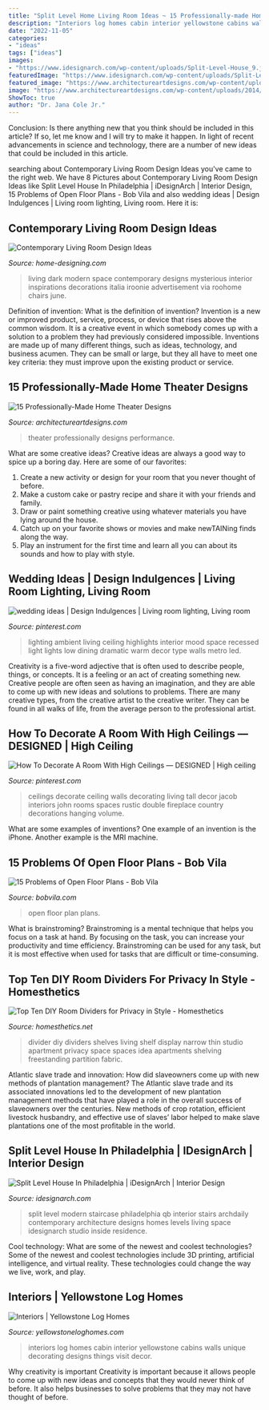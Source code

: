 ```yaml
---
title: "Split Level Home Living Room Ideas ~ 15 Professionally-made Home Theater Designs"
description: "Interiors log homes cabin interior yellowstone cabins walls unique decorating designs things visit decor"
date: "2022-11-05"
categories:
- "ideas"
tags: ["ideas"]
images:
- "https://www.idesignarch.com/wp-content/uploads/Split-Level-House_9.jpg"
featuredImage: "https://www.idesignarch.com/wp-content/uploads/Split-Level-House_9.jpg"
featured_image: "https://www.architectureartdesigns.com/wp-content/uploads/2014/08/15-Professionally-Made-Home-Theater-Designs-12-630x504.jpg"
image: "https://www.architectureartdesigns.com/wp-content/uploads/2014/08/15-Professionally-Made-Home-Theater-Designs-12-630x504.jpg"
ShowToc: true
author: "Dr. Jana Cole Jr."
---
```



Conclusion: Is there anything new that you think should be included in this article? If so, let me know and I will try to make it happen.
In light of recent advancements in science and technology, there are a number of new ideas that could be included in this article.

	

		
searching about Contemporary Living Room Design Ideas you've came to the right web. We have 8 Pictures about Contemporary Living Room Design Ideas like Split Level House In Philadelphia | iDesignArch | Interior Design, 15 Problems of Open Floor Plans - Bob Vila and also wedding ideas | Design Indulgences | Living room lighting, Living room. Here it is:
		
    
## Contemporary Living Room Design Ideas

<img loading=lazy src="http://cdn.home-designing.com/wp-content/uploads/2010/06/Dark-Modern-Living-Space-582x362.jpg" onerror="this.onerror=null;this.src='https://tse3.mm.bing.net/th?id=OIP.INrpaCX0HR9Y-CtpRBjCEQHaEm&amp;pid=15.1';" alt="Contemporary Living Room Design Ideas">

_Source: home-designing.com_

>living dark modern space contemporary designs mysterious interior inspirations decorations italia iroonie advertisement via roohome chairs june. 

	

Definition of invention: What is the definition of invention?
Invention is a new or improved product, service, process, or device that rises above the common wisdom. It is a creative event in which somebody comes up with a solution to a problem they had previously considered impossible.
Inventions are made up of many different things, such as ideas, technology, and business acumen. They can be small or large, but they all have to meet one key criteria: they must improve upon the existing product or service.

    
## 15 Professionally-Made Home Theater Designs

<img loading=lazy src="https://www.architectureartdesigns.com/wp-content/uploads/2014/08/15-Professionally-Made-Home-Theater-Designs-12-630x504.jpg" onerror="this.onerror=null;this.src='https://tse3.mm.bing.net/th?id=OIP.3dQIh_DQQpDUEOXlLxA46wHaF7&amp;pid=15.1';" alt="15 Professionally-Made Home Theater Designs">

_Source: architectureartdesigns.com_

>theater professionally designs performance. 

	

What are some creative ideas?
Creative ideas are always a good way to spice up a boring day. Here are some of our favorites: 
1. Create a new activity or design for your room that you never thought of before. 
2. Make a custom cake or pastry recipe and share it with your friends and family. 
3. Draw or paint something creative using whatever materials you have lying around the house. 
4. Catch up on your favorite shows or movies and make newTAINing finds along the way. 
5. Play an instrument for the first time and learn all you can about its sounds and how to play with style.

    
## Wedding Ideas | Design Indulgences | Living Room Lighting, Living Room

<img loading=lazy src="https://i.pinimg.com/736x/88/6a/e8/886ae82cf52e9e6c449fe1b802d1a56d--ceiling-ideas-ceiling-design.jpg" onerror="this.onerror=null;this.src='https://tse2.mm.bing.net/th?id=OIP.sXizrOnehGimbtsxsyju1gHaFj&amp;pid=15.1';" alt="wedding ideas | Design Indulgences | Living room lighting, Living room">

_Source: pinterest.com_

>lighting ambient living ceiling highlights interior mood space recessed light lights low dining dramatic warm decor type walls metro led. 

	

Creativity is a five-word adjective that is often used to describe people, things, or concepts. It is a feeling or an act of creating something new. Creative people are often seen as having an imagination, and they are able to come up with new ideas and solutions to problems. There are many creative types, from the creative artist to the creative writer. They can be found in all walks of life, from the average person to the professional artist.

    
## How To Decorate A Room With High Ceilings — DESIGNED | High Ceiling

<img loading=lazy src="https://i.pinimg.com/736x/17/0e/42/170e42cce8d92a2d5226859edb749551--high-ceiling-decorating-decorating-tall-walls.jpg" onerror="this.onerror=null;this.src='https://tse1.mm.bing.net/th?id=OIP.uW3r61HlAvjWHk2z_Mp3EgHaLH&amp;pid=15.1';" alt="How To Decorate A Room With High Ceilings — DESIGNED | High ceiling">

_Source: pinterest.com_

>ceilings decorate ceiling walls decorating living tall decor jacob interiors john rooms spaces rustic double fireplace country decorations hanging volume. 

	

What are some examples of inventions?
One example of an invention is the iPhone. Another example is the MRI machine.

    
## 15 Problems Of Open Floor Plans - Bob Vila

<img loading=lazy src="https://empire-s3-production.bobvila.com/slides/29547/original/expensive_to_build_open_floor_plan.jpeg?1545168264" onerror="this.onerror=null;this.src='https://tse1.mm.bing.net/th?id=OIP.TlVlHsV3l-GIiFGfQG9pSQHaFX&amp;pid=15.1';" alt="15 Problems of Open Floor Plans - Bob Vila">

_Source: bobvila.com_

>open floor plan plans. 

	

What is brainstroming? Brainstroming is a mental technique that helps you focus on a task at hand. By focusing on the task, you can increase your productivity and time efficiency. Brainstroming can be used for any task, but it is most effective when used for tasks that are difficult or time-consuming.

    
## Top Ten DIY Room Dividers For Privacy In Style - Homesthetics

<img loading=lazy src="http://cdn.homesthetics.net/wp-content/uploads/2016/04/A2-narrow-shelf-wall-room-divider-400px-left-1.jpg" onerror="this.onerror=null;this.src='https://tse1.mm.bing.net/th?id=OIP.0CAHjEDmfHG8c4OXFsylBAAAAA&amp;pid=15.1';" alt="Top Ten DIY Room Dividers for Privacy in Style - Homesthetics">

_Source: homesthetics.net_

>divider diy dividers shelves living shelf display narrow thin studio apartment privacy space spaces idea apartments shelving freestanding partition fabric. 

	

Atlantic slave trade and innovation: How did slaveowners come up with new methods of plantation management?
The Atlantic slave trade and its associated innovations led to the development of new plantation management methods that have played a role in the overall success of slaveowners over the centuries. New methods of crop rotation, efficient livestock husbandry, and effective use of slaves’ labor helped to make slave plantations one of the most profitable in the world.

    
## Split Level House In Philadelphia | IDesignArch | Interior Design

<img loading=lazy src="https://www.idesignarch.com/wp-content/uploads/Split-Level-House_9.jpg" onerror="this.onerror=null;this.src='https://tse4.mm.bing.net/th?id=OIP.hosxgpO3cxOY8AN4FRjYLAHaJ4&amp;pid=15.1';" alt="Split Level House In Philadelphia | iDesignArch | Interior Design">

_Source: idesignarch.com_

>split level modern staircase philadelphia qb interior stairs archdaily contemporary architecture designs homes levels living space idesignarch studio inside residence. 

	

Cool technology: What are some of the newest and coolest technologies?
Some of the newest and coolest technologies include 3D printing, artificial intelligence, and virtual reality. These technologies could change the way we live, work, and play.

    
## Interiors | Yellowstone Log Homes

<img loading=lazy src="https://www.yellowstoneloghomes.com/wp-content/uploads/2019/12/8L734505_2-768x1160.jpg" onerror="this.onerror=null;this.src='https://tse1.mm.bing.net/th?id=OIP.vmpDd3WQbDgFx2mGqllY2AHaLL&amp;pid=15.1';" alt="Interiors | Yellowstone Log Homes">

_Source: yellowstoneloghomes.com_

>interiors log homes cabin interior yellowstone cabins walls unique decorating designs things visit decor. 

	

Why creativity is important
Creativity is important because it allows people to come up with new ideas and concepts that they would never think of before. It also helps businesses to solve problems that they may not have thought of before.


